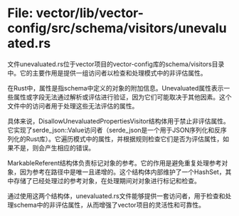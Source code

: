 # File: vector/lib/vector-config/src/schema/visitors/unevaluated.rs

文件unevaluated.rs位于vector项目的vector-config库的schema/visitors目录中。它的主要作用是提供一组访问者以检查和处理模式中的非评估属性。

在Rust中，属性是指schema中定义的对象的附加信息。Unevaluated属性表示一些属性或字段无法通过解析或评估进行验证，因为它们可能取决于其他因素。这个文件中的访问者用于处理这些无法评估的属性。

具体来说，DisallowUnevaluatedPropertiesVisitor结构体用于禁止非评估属性。它实现了serde_json::Value访问者（serde_json是一个用于JSON序列化和反序列化的Rust库）。它遍历模式中的属性，并根据规则检查它们是否为评估属性，如果不是，则会产生相应的错误。

MarkableReferent结构体负责标记对象的参考。它的作用是避免重复处理参考对象，因为参考在路径中是唯一且递增的。这个结构体内部维护了一个HashSet，其中存储了已经处理过的参考对象，在处理期间对对象进行标记和检查。

通过使用这两个结构体，unevaluated.rs文件能够提供一套访问者，用于检查和处理schema中的非评估属性，从而增强了vector项目的灵活性和可靠性。

